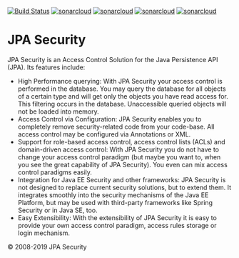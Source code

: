 [![Build Status](https://travis-ci.org/ArneLimburg/jpasecurity.svg?branch=master)](https://travis-ci.org/ArneLimburg/jpasecurity) [![sonarcloud](https://sonarcloud.io/api/project_badges/measure?project=org.jpasecurity%3Ajpasecurity&metric=security_rating)](https://sonarcloud.io/dashboard?id=org.jpasecurity%3Ajpasecurity) [![sonarcloud](https://sonarcloud.io/api/project_badges/measure?project=org.jpasecurity%3Ajpasecurity&metric=vulnerabilities)](https://sonarcloud.io/dashboard?id=org.jpasecurity%3Ajpasecurity) [![sonarcloud](https://sonarcloud.io/api/project_badges/measure?project=org.jpasecurity%3Ajpasecurity&metric=bugs)](https://sonarcloud.io/dashboard?id=org.jpasecurity%3Ajpasecurity) [![sonarcloud](https://sonarcloud.io/api/project_badges/measure?project=org.jpasecurity%3Ajpasecurity&metric=coverage)](https://sonarcloud.io/dashboard?id=org.jpasecurity%3Ajpasecurity)

# JPA Security
JPA Security is an Access Control Solution for the Java Persistence API (JPA). Its features include:

* High Performance querying: With JPA Security your access control is performed in the database. You may query the database for all objects of a certain type and will get only the objects you have read access for. This filtering occurs in the database. Unaccessible queried objects will not be loaded into memory.
* Access Control via Configuration: JPA Security enables you to completely remove security-related code from your code-base. All access control may be configured via Annotations or XML.
* Support for role-based access control, access control lists (ACLs) and domain-driven access control: With JPA Security you do not have to change your access control paradigm (but maybe you want to, when you see the great capability of JPA Security). You even can mix access control paradigms easily.
* Integration for Java EE Security and other frameworks: JPA Security is not designed to replace current security solutions, but to extend them. It integrates smoothly into the security mechanisms of the Java EE Platform, but may be used with third-party frameworks like Spring Security or in Java SE, too.
* Easy Extensibility: With the extensibility of JPA Security it is easy to provide your own access control paradigm, access rules storage or login mechanism.


© 2008-2019 JPA Security
